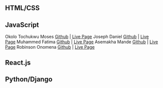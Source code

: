 ## HTML/CSS

## JavaScript
Okolo Tochukwu Moses [Github]() | [Live Page](https://okosisione.github.io/cc-javascript/)
Joseph Daniel [Github]() | [Live Page]()
Muhammed Fatima [Github]() | [Live Page]()
Asemakha Mande [Github]() | [Live Page]()
Robinson Onomena [Github]() | [Live Page]()

## React.js

## Python/Django
